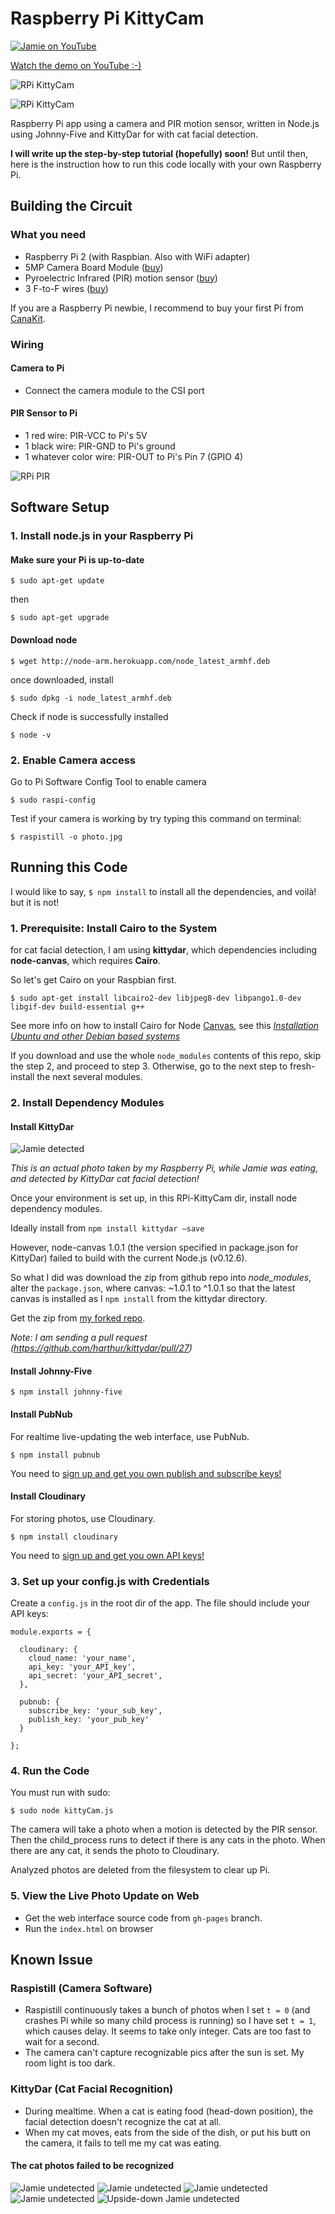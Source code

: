 # Raspberry Pi KittyCam

[![Jamie on YouTube](https://raw.githubusercontent.com/girliemac/RPi-KittyCam/master/photo/youtube.jpg "Jamie on YouTube")](https://www.youtube.com/watch?v=wqewhjhjaHY)

[Watch the demo on YouTube :-)](https://www.youtube.com/watch?v=wqewhjhjaHY)

![RPi KittyCam](https://lh3.googleusercontent.com/o-XG7ZijXM_UXQHuYrDxC6mlTofyUzUCmHqNmr6oRYZk=w1346-h757-no "Rapsberry Pi KittyCam")

![RPi KittyCam](https://lh3.googleusercontent.com/UuKlrNQWs5wFciRqI8qiZKTVoh4XrTBa40LD5mUa5MIn=w1346-h757-no "Rapsberry Pi KittyCam")

Raspberry Pi app using a camera and PIR motion sensor, written in Node.js using Johnny-Five and KittyDar for  with cat facial detection.

**I will write up the step-by-step tutorial (hopefully) soon!** But until then, here is the instruction how to run this code locally with your own Raspberry Pi.


## Building the Circuit

### What you need

- Raspberry Pi 2 (with Raspbian. Also with WiFi adapter)
- 5MP Camera Board Module ([buy](http://www.amazon.com/gp/product/B00E1GGE40/ref=as_li_qf_sp_asin_il_tl?ie=UTF8&camp=1789&creative=9325&creativeASIN=B00E1GGE40&linkCode=as2&tag=girliemac-20&linkId=2OCOQHE3JOB5U7OF))
- Pyroelectric Infrared (PIR) motion sensor ([buy](http://www.amazon.com/gp/product/B00IYE7X9A/ref=as_li_qf_sp_asin_il_tl?ie=UTF8&camp=1789&creative=9325&creativeASIN=B00IYE7X9A&linkCode=as2&tag=girliemac-20&linkId=BSNV7DTMA2BMRDDQ))
- 3 F-to-F wires ([buy](http://www.amazon.com/gp/product/B007MRQC1K/ref=as_li_qf_sp_asin_il_tl?ie=UTF8&camp=1789&creative=9325&creativeASIN=B007MRQC1K&linkCode=as2&tag=girliemac-20&linkId=HRFGKRZW6NAVPVOS))

If you are a Raspberry Pi newbie, I recommend to buy your first Pi from [CanaKit](http://www.amazon.com/gp/product/B008XVAVAW/ref=as_li_qf_sp_asin_il_tl?ie=UTF8&camp=1789&creative=9325&creativeASIN=B008XVAVAW&linkCode=as2&tag=girliemac-20&linkId=DU2AO5J5GTPAQMPO).

### Wiring

#### Camera to Pi
- Connect the camera module to the CSI port

#### PIR Sensor to Pi
- 1 red wire: PIR-VCC to Pi's 5V
- 1 black wire: PIR-GND to Pi's ground
- 1 whatever color wire: PIR-OUT to Pi's Pin 7 (GPIO 4)

![RPi PIR](https://lh3.googleusercontent.com/vInXgXGKPueI2J4zq88BgUJOkcXgJCvReVT4kA2K1A16=w1424-h801-no "Rapsberry Pi 2, camera, and PIR wired")




## Software Setup

### 1. Install node.js in your Raspberry Pi

#### Make sure your Pi is up-to-date

`$ sudo apt-get update`

then

```
$ sudo apt-get upgrade
```

#### Download node

```
$ wget http://node-arm.herokuapp.com/node_latest_armhf.deb
```

once downloaded, install

```
$ sudo dpkg -i node_latest_armhf.deb
```

Check if node is successfully installed

```
$ node -v
```

### 2. Enable Camera access

Go to Pi Software Config Tool to enable camera

```
$ sudo raspi-config
```

Test if your camera is working by try typing this command on terminal:

```
$ raspistill -o photo.jpg
```


## Running this Code

I would like to say, `$ npm install` to install all the dependencies, and voilà! but it is not!

### 1. Prerequisite: Install Cairo to the System

for cat facial detection, I am using **kittydar**, which dependencies including **node-canvas**, which requires **Cairo**.

So let's get Cairo on your Raspbian first.

```
$ sudo apt-get install libcairo2-dev libjpeg8-dev libpango1.0-dev libgif-dev build-essential g++
```

See more info on how to install Cairo for Node [Canvas](https://github.com/Automattic/node-canvas), see this [*Installation Ubuntu and other Debian based systems*](https://github.com/Automattic/node-canvas/wiki/Installation---Ubuntu-and-other-Debian-based-systems)

If you download and use the whole `node_modules` contents of this repo, skip the step 2, and proceed to step 3.
Otherwise, go to the next step to fresh-install the next several modules.


### 2. Install Dependency Modules

#### Install KittyDar

![Jamie detected](https://raw.githubusercontent.com/girliemac/RPi-KittyCam/master/photo/jamie-detected.png "Jamie detected by KittyDar")

*This is an actual photo taken by my Raspberry Pi, while Jamie was eating, and detected by KittyDar cat facial detection!*


Once your environment is set up, in this RPi-KittyCam dir, install node dependency modules.

Ideally install from `npm install kittydar —save`

However, node-canvas 1.0.1 (the version specified in package.json for KittyDar) failed to build with the current Node.js (v0.12.6).

So what I did was download the zip from github repo into *node_modules*, alter the `package.json`, where canvas: ~1.0.1 to ^1.0.1 so that the latest canvas is installed as I `npm install` from the kittydar directory.

Get the zip from [my forked repo](https://github.com/girliemac/kittydar).

*Note: I am sending a pull request (https://github.com/harthur/kittydar/pull/27)*

#### Install Johnny-Five

```
$ npm install johnny-five
```

#### Install PubNub

For realtime live-updating the web interface, use PubNub.

```
$ npm install pubnub
```

You need to [sign up and get you own publish and subscribe keys!](http://pubnub.com)

#### Install Cloudinary

For storing photos, use Cloudinary.

```
$ npm install cloudinary
```

You need to [sign up and get you own API keys!](http://cloudinary.com)

### 3. Set up your config.js with Credentials

Create a `config.js` in the root dir of the app.
The file should include your API keys:

```
module.exports = {

  cloudinary: {
    cloud_name: 'your_name',
    api_key: 'your_API_key',
    api_secret: 'your_API_secret',
  },

  pubnub: {
    subscribe_key: 'your_sub_key',
    publish_key: 'your_pub_key'
  }

};
```

### 4. Run the Code

You must run with sudo:

```
$ sudo node kittyCam.js
```

The camera will take a photo when a motion is detected by the PIR sensor.
Then the child_process runs to detect if there is any cats in the photo.
When there are any cat, it sends the photo to Cloudinary.

Analyzed photos are deleted from the filesystem to clear up Pi.

### 5. View the Live Photo Update on Web

- Get the web interface source code from `gh-pages` branch.
- Run the `index.html` on browser


## Known Issue

### Raspistill (Camera Software)
- Raspistill continuously takes a bunch of photos when I set `t = 0` (and crashes Pi while so many child process is running) so I have set `t = 1`, which causes delay. It seems to take only integer. Cats are too fast to wait for a second. 
- The camera can't capture recognizable pics after the sun is set. My room light is too dark.

### KittyDar (Cat Facial Recognition)

- During mealtime. When a cat is eating food (head-down position), the facial detection doesn't recognize the cat at all.
- When my cat moves, eats from the side of the dish, or put his butt on the camera, it fails to tell me my cat was eating.

#### The cat photos failed to be recognized

![Jamie undetected](photo/image_14.jpg "Jamie undetected")
![Jamie undetected](photo/image_24.jpg "Jamie undetected")
![Jamie undetected](photo/image_150.jpg "Jamie undetected")
![Jamie undetected](photo/image_166.jpg "Jamie undetected")
![Upside-down Jamie undetected](photo/image_311.jpg "Jamie undetected")
